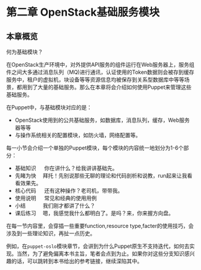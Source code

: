 # 第二章 OpenStack基础服务模块


## 本章概览

何为基础模块？

在OpenStack生产环境中，对外提供API服务的组件运行在Web服务器上，服务组件之间大多通过消息队列（MQ)进行通讯，认证使用的Token数据则会被存到缓存服务中，租户的虚拟机，块设备等等资源信息均被保存到关系型数据库中等等场景，都用到了大量的基础服务。那么在本章将会介绍如何使用Puppet来管理这些基础服务。


在Puppet中，与基础模块对应的是：
  - OpenStack使用到的公共基础服务，如数据库，消息队列，缓存，Web服务器等等
  - 与操作系统相关的配置模块，如防火墙，网络配置等。

每一小节会介绍一个单独的Puppet模块，每个模块的内容统一地划分为1-6个部分：

* 基础知识  &emsp; 你在讲什么？给我讲讲基础先。
* 先睹为快  &emsp;拜托！先别说那些无聊的理论和代码剖析和说教，run起来让我看看效果先。
* 核心代码  &emsp; 还有这种操作？老司机，带带我。
* 使用说明  &emsp; 常见和经典的使用用例
* 小结     &emsp;&emsp;&emsp;我们刚才都讲了什么？
* 课后练习  &emsp;嗯，我感觉我什么都明白了。是吗？来，你来握方向盘。

在每一节内容里，会穿插一些重要function,resource type,facter的使用技巧，会涉及到一些理论知识，再扯一点历史。

例如，在`puppet-oslo`模块章节，会讲到为什么Puppet原生不支持迭代，如何去实现。当然，为了避免偏离本书主旨，笔者会点到为止。如果你对这些分支知识感兴趣的话，可以跳转到本书给出的参考链接，继续深陷其中。